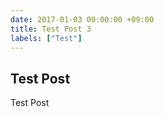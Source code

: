 ```yaml
---
date: 2017-01-03 00:00:00 +09:00
title: Test Post 3
labels: ["Test"]
---
```


Test Post
--

Test Post
